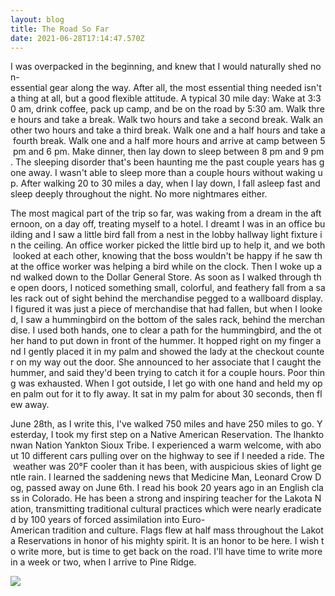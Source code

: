 ```yaml
---
layout: blog
title: The Road So Far
date: 2021-06-28T17:14:47.570Z
---
```

<!--StartFragment-->

I was overpacked in the beginning, and knew that I would naturally shed non-essential gear along the way. After all, the most essential thing needed isn't a thing at all, but a good flexible attitude. A typical 30 mile day: Wake at 3:30 am, drink coffee, pack up camp, and be on the road by 5:30 am. Walk three hours and take a break. Walk two hours and take a second break. Walk another two hours and take a third break. Walk one and a half hours and take a fourth break. Walk one and a half more hours and arrive at camp between 5 pm and 6 pm. Make dinner, then lay down to sleep between 8 pm and 9 pm. The sleeping disorder that's been haunting me the past couple years has gone away. I wasn't able to sleep more than a couple hours without waking up. After walking 20 to 30 miles a day, when I lay down, I fall asleep fast and sleep deeply throughout the night. No more nightmares either.



The most magical part of the trip so far, was waking from a dream in the afternoon, on a day off, treating myself to a hotel. I dreamt I was in an office building and I saw a little bird fall from a nest in the lobby hallway light fixture in the ceiling. An office worker picked the little bird up to help it, and we both looked at each other, knowing that the boss wouldn't be happy if he saw that the office worker was helping a bird while on the clock. Then I woke up and walked down to the Dollar General Store. As soon as I walked through the open doors, I noticed something small, colorful, and feathery fall from a sales rack out of sight behind the merchandise pegged to a wallboard display. I figured it was just a piece of merchandise that had fallen, but when I looked, I saw a hummingbird on the bottom of the sales rack, behind the merchandise. I used both hands, one to clear a path for the hummingbird, and the other hand to put down in front of the hummer. It hopped right on my finger and I gently placed it in my palm and showed the lady at the checkout counter on my way out the door. She announced to her associate that I caught the hummer, and said they'd been trying to catch it for a couple hours. Poor thing was exhausted. When I got outside, I let go with one hand and held my open palm out for it to fly away. It sat in my palm for about 30 seconds, then flew away.



June 28th, as I write this, I've walked 750 miles and have 250 miles to go. Yesterday, I took my first step on a Native American Reservation. The Ihanktonwan Nation Yankton Sioux Tribe. I experienced a warm welcome, with about 10 different cars pulling over on the highway to see if I needed a ride. The weather was 20°F cooler than it has been, with auspicious skies of light gentle rain. I learned the saddening news that Medicine Man, Leonard Crow Dog, passed away on June 6th. I read his book 20 years ago in an English class in Colorado. He has been a strong and inspiring teacher for the Lakota Nation, transmitting traditional cultural practices which were nearly eradicated by 100 years of forced assimilation into Euro-American tradition and culture. Flags flew at half mass throughout the Lakota Reservations in honor of his mighty spirit. It is an honor to be here. I wish to write more, but is time to get back on the road. I'll have time to write more in a week or two, when I arrive to Pine Ridge.



<!--EndFragment-->

![](/images/uploads/20210621_153214.jpg)